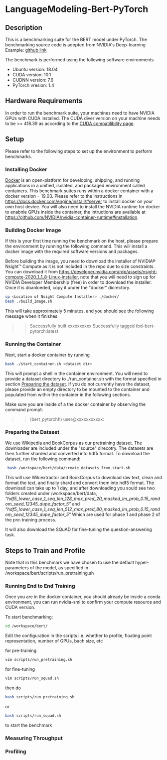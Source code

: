 # LanguageModeling-Bert-PyTorch

## Description
This is a benchmarking suite for the BERT model under PyTorch.
The benchmarking source code is adopted from NVIDIA's Deep-learning Example: [github link](https://github.com/NVIDIA/DeepLearningExamples/tree/master/PyTorch/LanguageModeling/BERT)


The benchmark is performed using the following software environments
* Ubuntu version: 18.04
* CUDA version:   10.1
* CUDNN version:  7.6
* PyTorch vresion: 1.4

## Hardware Requirements

In order to run the benchmark suite, your machines need to have NVIDIA GPUs with CUDA installed. The CUDA diver version on your machine needs to be >= 418.39 as according to the  [CUDA compatilibility page](https://docs.nvidia.com/deploy/cuda-compatibility/index.html#binary-compatibility).

## Setup
Please refer to the following steps to set up the environment to perform benchmarks.

### Installing Docker
[Docker](https://docs.docker.com/get-started/overview/) is an open-platform for developing, shipping, and running applications in a unified, isolated, and packaged environment called containers. This benchmark suites runs within a docker container with a docker version = 19.03. Please refer to the instructions in https://docs.docker.com/engine/install/#server to install docker on your own host device. You will also need to install the NVIDIA runtime for docker to enabnle GPUs inside the container, the intructions are available at https://github.com/NVIDIA/nvidia-container-runtime#installation.

### Building Docker Image
If this is your first time running the benchmark on the host, please prepare the environment by running the following command. This will install a docker image with the required software versions and packages. 

Before building the image, you need to download the installer of NVIDIA® Nsight™ Compute as it is not included in the repo due to size constraints. You can download it from https://developer.nvidia.com/rdp/assets/nsight-compute-2020_1_1_8-Linux-installer, note that you will need to sign up for NVIDIA Developer Membership (free) in order to download the installer. Once it is doanloeded, copy it under the "docker" dicrectory.

```sh
cp <Location of Nsight Compute Installer> ./docker/
bash ./build_image.sh
```
This will take approximately 5 minutes, and you should see the following message when it finishes
>>Successfully built xxxxxxxxxx
>>Successfully tagged tbd-bert-pytorch:latest

### Running the Container
Next, start a docker container by running
```sh
bash ./start_container.sh <dataset dir>
```
This will prompt a shell in the container environment. You will need to provide a dataset directory to ./run_container.sh with the format specified in section [Preparing the dataset](###preparing-the-dataset). If you do not currently have the dataset, please provide an empty directory to be mounted to the container and populated from within the container in the following sections.

Make sure you are inside of a the docker container by observing the command prompt:
>>(bert_pytorchh) user@xxxxxxxxxxx:


### Preparing the Dataset

We use Wikipedia and BookCorpus as our pretraining dataset. The downloader are included under the "source" direcotry. The datasets are then further sharded and converted into hdf5 format. To download the dataset, run the following command:
```sh
 bash /workspace/bert/data/create_datasets_from_start.sh 
 ```
This will use Wikiextractor and BookCorpus to download raw text, clean and format the text, and finally shard and convert them into hdf5 format. The download can take up to 1 day, and after downloading you sould see two folders created under /workspace/bert/data, _"hdf5_lower_case_1_seq_len_128_max_pred_20_masked_lm_prob_0.15_random_seed_12345_dupe_factor_5"_
and
_"hdf5_lower_case_1_seq_len_512_max_pred_80_masked_lm_prob_0.15_random_seed_12345_dupe_factor_5"_
Which are used for phase 1 and phase 2 of the pre-training process.

It will also download the SQuAD for fine-tuning the question-answering task.


## Steps to Train and Profile
Note that in this benchmark we have chosen to use the default hyper-parameters of the model, as specified in  /workspace/bert/scripts/run_pretraining.sh

### Running End to End Training

Once you are in the docker container, you should already be inside a conda
environment, you can run nvidia-smi to confirm your compute resource and CUDA
version.

To start benchmarking:
```bash
cd /workspace/bert/
```

Edit the configuration in the scripts i.e. whether to profile, floating point
representation, number of GPUs, bach size, etc

for pre-training
```bash
vim scripts/run_pretraining.sh
```
for fine-tuning
```bash
vim scripts/run_squad.sh
```

then do
```bash
bash scripts/run_pretraining.sh 
```
or
```bash
bash scripts/run_squad.sh
```
to start the benchmark


### Measuring Throughput


### Profiling




